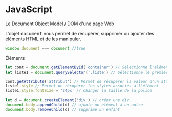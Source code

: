 # JavaScript
Le Document Object Model / DOM d'une page Web

L'objet <kbd>document</kbd> nous permet de récupérer, supprimer ou ajouter des éléments HTML et de les manipuler.

```js
window.document === document //true
```

Éléments
```js
let cont = document.getElementById('container') // Sélectionne l'élément avec l'id container
let liste1 = document.querySelector('.liste') // Sélectionne le premier élément correspondant au sélecteur CSS

cont.getAttribute('attribut') // Permet de récupérer la valeur d'un attribut
liste1.style // Permet de récupérer les styles associés à l'élément
liste1.style.fontSize = '24px' // Changer la taille de la police

let d = document.createElement('div') // créer une div
document.body.appendChild(d) // ajoute un élément à un autre
document.body.removeChild(d) // supprime un enfant 
```
